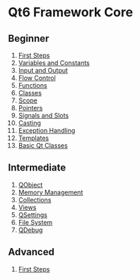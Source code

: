 # Qt6 Framework Core


## Beginner

1. [First Steps](https://github.com/fethicekinmez/Qt-Framework-Qt6-CORE/tree/main/Beginner/3_First_Steps/HelloWorld)
2. [Variables and Constants](https://github.com/fethicekinmez/Qt-Framework-Qt6-CORE/tree/main/Beginner/4_Variables_and_Constants)
3. [Input and Output](https://github.com/fethicekinmez/Qt-Framework-Qt6-CORE/tree/main/Beginner/5_Input_and_Output/QDebug)
4. [Flow Control](https://github.com/fethicekinmez/Qt-Framework-Qt6-CORE/tree/main/Beginner/6_Flow_Control/Ternary)
5. [Functions](https://github.com/fethicekinmez/Qt-Framework-Qt6-CORE/tree/main/Beginner/7_Functions)
6. [Classes](https://github.com/fethicekinmez/Qt-Framework-Qt6-CORE/tree/main/Beginner/8_Classes)
7. [Scope](https://github.com/fethicekinmez/Qt-Framework-Qt6-CORE/tree/main/Beginner/9_Scope)
8. [Pointers](https://github.com/fethicekinmez/Qt-Framework-Qt6-CORE/tree/main/Beginner/10_Pointers)
9. [Signals and Slots](https://github.com/fethicekinmez/Qt-Framework-Qt6-CORE/tree/main/Beginner/11_Signals_and_Slots)
10. [Casting](https://github.com/fethicekinmez/Qt-Framework-Qt6-CORE/tree/main/Beginner/12_Casting)
11. [Exception Handling](https://github.com/fethicekinmez/Qt-Framework-Qt6-CORE/tree/main/Beginner/13_Exception_Handling)
12. [Templates]()
13. [Basic Qt Classes](https://github.com/fethicekinmez/Qt-Framework-Qt6-CORE/tree/main/Beginner/15_Basic_Qt_Classes)

## Intermediate
1. [QObject](https://github.com/fethicekinmez/Qt-Framework-Qt6-CORE/tree/main/Intermediate/3_QObject)
2. [Memory Management](https://github.com/fethicekinmez/Qt-Framework-Qt6-CORE/tree/main/Intermediate/4_Memory_Management)
3. [Collections](https://github.com/fethicekinmez/Qt-Framework-Qt6-CORE/tree/main/Intermediate/5_Collections)
4. [Views](https://github.com/fethicekinmez/Qt-Framework-Qt6-CORE/tree/main/Intermediate/6_Views)
5. [QSettings]()
6. [File System](https://github.com/fethicekinmez/Qt-Framework-Qt6-CORE/tree/main/Intermediate/8_File_System)
7. [QDebug](https://github.com/fethicekinmez/Qt-Framework-Qt6-CORE/tree/main/Intermediate/9_QDebug)
## Advanced
1. [First Steps]()

